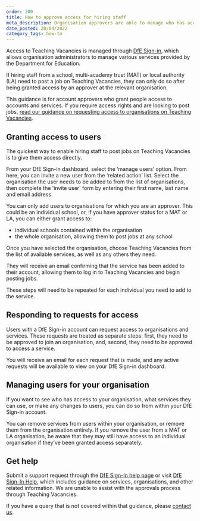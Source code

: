 ```yaml
---
order: 300
title: How to approve access for hiring staff
meta_description: Organisation approvers are able to manage who has access to post jobs on the Teaching Vacancies service. Find out how to add, manage and remove users.
date_posted: 20/04/2022
category_tags: how-to
---
```


Access to Teaching Vacancies is managed through [DfE Sign-in](https://services.signin.education.gov.uk/), which allows organisation administrators to manage various services provided by the Department for Education.

If hiring staff from a school, multi-academy trust (MAT) or local authority (LA) need to post a job on Teaching Vacancies, they can only do so after being granted access by an approver at the relevant organisation.

This guidance is for account approvers who grant people access to accounts and services. If you require access rights and are looking to post jobs, [read our guidance on requesting access to organisations on Teaching Vacancies](https://teaching-vacancies.service.gov.uk/get-help-hiring/how-to-request-organisation-access).

## Granting access to users
The quickest way to enable hiring staff to post jobs on Teaching Vacancies is to give them access directly.

From your DfE Sign-in dashboard, select the ‘manage users’ option. From here, you can invite a new user from the ‘related action’ list. Select the organisation the user needs to be added to from the list of organisations, then complete the 'invite user' form by entering their first name, last name and email address. 

You can only add users to organisations for which you are an approver. This could be an individual school, or, if you have approver status for a MAT or LA, you can either grant access to:

* individual schools contained within the organisation
* the whole organisation, allowing them to post jobs at any school

Once you have selected the organisation, choose Teaching Vacancies from the list of available services, as well as any others they need.

They will receive an email confirming that the service has been added to their account, allowing them to log in to Teaching Vacancies and begin posting jobs.

These steps will need to be repeated for each individual you need to add to the service.

## Responding to requests for access
Users with a DfE Sign-in account can request access to organisations and services. These requests are treated as separate steps: first, they need to be approved to join an organisation, and, second, they need to be approved to access a service. 

You will receive an email for each request that is made, and any active requests will be available to view on your DfE Sign-in dashboard.

## Managing users for your organisation
If you want to see who has access to your organisation, what services they can use, or make any changes to users, you can do so from within your DfE Sign-in account.

You can remove services from users within your organisation, or remove them from the organisation entirely. If you remove the user from a MAT or LA organisation, be aware that they may still have access to an individual organisation if they’ve been granted access separately.

## Get help
Submit a support request through the [DfE Sign-In help page](https://help.signin.education.gov.uk/contact-us) or visit [DfE Sign-In Help](https://help.signin.education.gov.uk), which includes guidance on services, organisations, and other related information. We are unable to assist with the approvals process through Teaching Vacancies.

If you have a query that is not covered within that guidance, please [contact us](https://teaching-vacancies.service.gov.uk/support_request/new).
